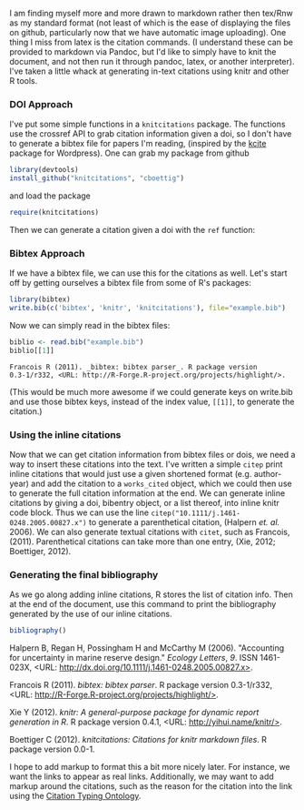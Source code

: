 


I am finding myself more and more drawn to markdown rather then tex/Rnw as my standard format (not least of which is the ease of displaying the files on github, particularly now that we have automatic image uploading).  One thing I miss from latex is the citation commands. (I understand these can be provided to markdown via Pandoc, but I'd like to simply have to knit the document, and not then run it through pandoc, latex, or another interpreter).  I've taken a little whack at generating in-text citations using knitr and other R tools. 

### DOI Approach
I've put some simple functions in a `knitcitations` package.  The functions use the crossref API to grab citation information given a doi, so I don't have to generate a bibtex file for papers I'm reading, (inspired by the [kcite](http://wordpress.org/extend/plugins/kcite/) package for Wordpress).  One can grab my package from github


```r
library(devtools)
install_github("knitcitations", "cboettig")
```




and load the package


```r
require(knitcitations)
```




Then we can generate a citation given a doi with the `ref` function:




### Bibtex Approach

If we have a bibtex file, we can use this for the citations as well.  Let's start off by getting ourselves a bibtex file from some of R's packages: 


```r
library(bibtex)
write.bib(c('bibtex', 'knitr', 'knitcitations'), file="example.bib")
```




Now we can simply read in the bibtex files: 


```r
biblio <- read.bib("example.bib")
biblio[[1]]
```



```
Francois R (2011). _bibtex: bibtex parser_. R package version
0.3-1/r332, <URL: http://R-Forge.R-project.org/projects/highlight/>.
```



(This would be much more awesome if we could generate keys on write.bib and use those bibtex keys, instead of the index value, `[[1]]`, to generate the citation.)


### Using the inline citations 
Now that we can get citation information from bibtex files or dois, we need a way to insert these citations into the text.  I've written a simple `citep`  print inline citations that would just use a given shortened format (e.g. author-year) and add the citation to a `works_cited` object, which we could then use to generate the full citation information at the end.  We can generate inline citations by giving a doi, bibentry object, or a list thereof, into inline knitr code block. Thus we can use the line   `citep("10.1111/j.1461-0248.2005.00827.x")` to generate a parenthetical citation, (Halpern _et. al._ 2006). We can also generate textual citations with `citet`, such as Francois, (2011).  Parenthetical citations can take more than one entry, (Xie, 2012; Boettiger, 2012). 

### Generating the final bibliography
As we go along adding inline citations, R stores the list of citation info.  Then at the end of the document, use this command to print the bibliography generated by the use of our inline citations. 


```r
bibliography()
```

Halpern B, Regan H, Possingham H and McCarthy M (2006). "Accounting for
uncertainty in marine reserve design." _Ecology Letters_, *9*. ISSN
1461-023X, <URL: http://dx.doi.org/10.1111/j.1461-0248.2005.00827.x>.

Francois R (2011). _bibtex: bibtex parser_. R package version
0.3-1/r332, <URL: http://R-Forge.R-project.org/projects/highlight/>.

Xie Y (2012). _knitr: A general-purpose package for dynamic report
generation in R_. R package version 0.4.1, <URL:
http://yihui.name/knitr/>.

Boettiger C (2012). _knitcitations: Citations for knitr markdown
files_. R package version 0.0-1.



I hope to add markup to format this a bit more nicely later.  For instance, we want the links to appear as real links.  Additionally, we may want to add markup around the citations, such as the reason for the citation into the link using the [Citation Typing Ontology](http://speroni.web.cs.unibo.it/cgi-bin/lode/req.py?req=http:/purl.org/spar/cito). 






